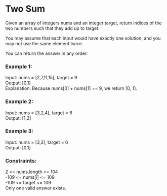 # Two Sum  
Given an array of integers nums and an integer target, return indices of the two numbers such that they add up to target.  

You may assume that each input would have exactly one solution, and you may not use the same element twice.   

You can return the answer in any order.  
  
### Example 1:   
Input: nums = [2,7,11,15], target = 9  
Output: [0,1]   
Explanation: Because nums[0] + nums[1] == 9, we return [0, 1].   
    
### Example 2:     
Input: nums = [3,2,4], target = 6   
Output: [1,2]   
    
### Example 3:    
Input: nums = [3,3], target = 6     
Output: [0,1]   
    
### Constraints:  
2 <= nums.length <= 104  
-109 <= nums[i] <= 109  
-109 <= target <= 109   
Only one valid answer exists.   
